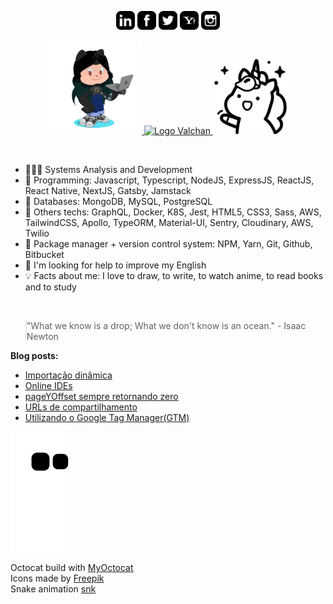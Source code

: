<p align="center">
<a href="https://www.linkedin.com/in/ValchanOficial"><img src="https://raw.githubusercontent.com/ValchanOficial/ValchanOficial/master/social/linkedin.png" width="30"></img></a>
<a href="https://www.facebook.com/ValchanOficial"><img src="https://raw.githubusercontent.com/ValchanOficial/ValchanOficial/master/social/facebook.png" width="30"></img></a>
<a href="https://twitter.com/ValchanOficial"><img src="https://raw.githubusercontent.com/ValchanOficial/ValchanOficial/master/social/twitter.png" width="30"></img></a>
<a href="mailto:valeria_padilha@yahoo.com.br?Subject=Contato&body=Ola%20Valchan"><img src="https://raw.githubusercontent.com/ValchanOficial/ValchanOficial/master/social/yahoo.png" width="30"></img></a>
<a href="https://www.instagram.com/ValchanOficial"><img src="https://raw.githubusercontent.com/ValchanOficial/ValchanOficial/master/social/instagram.png" width="30"></img></a>
</p>

<p align="center">
  <a href="https://valchan.com.br/" target="_blank" rel="nofollow, noreferrer, noopener, external">
    <img src="https://raw.githubusercontent.com/ValchanOficial/ValchanOficial/master/social/valchan_octocat.png" width="150"/>
    <img alt="Logo Valchan" src="https://media.giphy.com/media/X7alKxtMyDwPZmc3yj/giphy.gif" width="400" />
    <img alt="unicorn" src="https://raw.githubusercontent.com/ValchanOficial/ValchanOficial/master/social/unicorn.png" width="120"/>
  </a>
</p>

<br>

- 👩🏻‍🎓 Systems Analysis and Development
- 💾 Programming: Javascript, Typescript, NodeJS, ExpressJS, ReactJS, React Native, NextJS, Gatsby, Jamstack 
- 💾 Databases: MongoDB, MySQL, PostgreSQL
- 💾 Others techs: GraphQL, Docker, K8S, Jest, HTML5, CSS3, Sass, AWS, TailwindCSS, Apollo, TypeORM, Material-UI, Sentry, Cloudinary, AWS, Twilio
- 💾 Package manager + version control system: NPM, Yarn, Git, Github, Bitbucket
- 🤔 I'm looking for help to improve my English
- 💡 Facts about me: I love to draw, to write, to watch anime, to read books and to study

<br>

<blockquote style="padding: 0;">
<p>"What we know is a drop; What we don't know is an ocean." - Isaac Newton</p>
</blockquote>

<b>Blog posts:</b>

<!-- BLOG-POST-LIST:START -->
- [Importação dinâmica](https://valchan.com.br/dynamic-import/)
- [Online IDEs](https://valchan.com.br/online-ides/)
- [pageYOffset sempre retornando zero](https://valchan.com.br/pageyoffset-always-returns-zero/)
- [URLs de compartilhamento](https://valchan.com.br/social-share-urls/)
- [Utilizando o Google Tag Manager&lpar;GTM&rpar;](https://valchan.com.br/using-google-tag-manager/)
<!-- BLOG-POST-LIST:END -->

![Snake animation](https://raw.githubusercontent.com/ValchanOficial/ValchanOficial/output/github-contribution-grid-snake.svg)

Octocat build with <a href="http://myoctocat.com" title="MyOctocat">MyOctocat</a><br>
Icons made by <a href="https://www.flaticon.com/authors/freepik" title="Freepik">Freepik</a><br>
Snake animation <a href="https://github.com/Platane/snk">snk</a>
